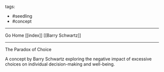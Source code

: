tags:
- #seedling 
- #concept 
---

Go Home [[index]]
[[Barry Schwartz]]

---

The Paradox of Choice

A concept by Barry Schwartz exploring the negative impact of excessive choices on individual decision-making and well-being.